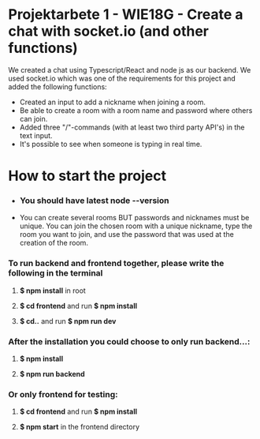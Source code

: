 # Projektarbete 1 - WIE18G - Create a chat with socket.io (and other functions)
We created a chat using Typescript/React and node js as our backend. We used socket.io which was one of the requirements for this project and added the following functions: 

- Created an input to add a nickname when joining a room.
- Be able to create a room with a room name and password where others can join.
- Added three "/"-commands (with at least two third party API's) in the text input.
- It's possible to see when someone is typing in real time.

# How to start the project
- ### You should have latest node --version
- You can create several rooms BUT passwords and nicknames must be unique. You can join the chosen room with a unique nickname, type the room you want to join, and use the password that was used at the creation of the room. 

### To run backend and frontend together, please write the following in the terminal

1. **$ npm install** in root

2. **$ cd frontend** and run **$ npm install**

3. **$ cd..** and run **$ npm run dev**

### After the installation you could choose to only run backend...:

1. **$ npm install**

2. **$ npm run backend**

### Or only frontend for testing: 

1. **$ cd frontend** and run **$ npm install**

2. **$ npm start** in the frontend directory
